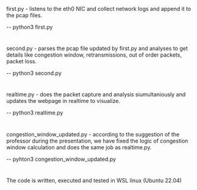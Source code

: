 first.py - listens to the eth0 NIC and collect network logs and append it to the pcap files.

-- python3 first.py
#
second.py -  parses the pcap file updated by first.py and analyses to get details like congestion window, retransmissions, out of order packets, packet loss.

-- python3 second.py
#
realtime.py - does the packet capture and analysis siumultaniously and updates the webpage in realtime to visualize.

-- python3 realtime.py
#
congestion_window_updated.py -  according to the suggestion of the professor during the presentation, we have fixed the logic of congestion window calculation and does the same job as realtime.py.

-- pyhton3 congestion_window_updated.py

#


The code is written, executed and tested in WSL linux (Ubuntu 22.04)